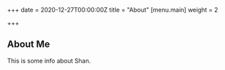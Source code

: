 +++
date = 2020-12-27T00:00:00Z
title = "About"
[menu.main]
weight = 2

+++
## About Me

This is some info about Shan.